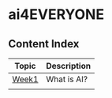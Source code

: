 # ai4EVERYONE

## Content Index
|Topic|Description|
|--|--|
|[Week1](https://github.com/iamrajharshit/ai4EVERYONE/blob/main/Week1.md)|What is AI?|
|||


